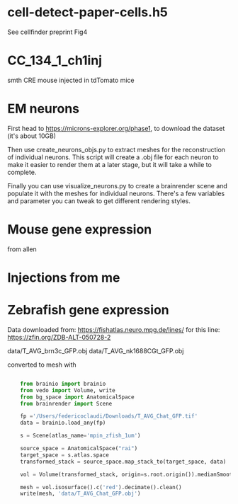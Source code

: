 # cell-detect-paper-cells.h5
See cellfinder preprint Fig4

# CC_134_1_ch1inj
smth CRE mouse injected in tdTomato mice

# EM neurons
First head to https://microns-explorer.org/phase1, to download the dataset (it's about 10GB)

Then use create_neurons_objs.py to extract meshes for the reconstruction of individual neurons. This script will create a .obj file for each neuron to make it easier to render them at a later stage, but it will take a while to complete.

Finally you can use visualize_neurons.py to create a brainrender scene and populate it with the meshes for individual neurons. There's a few variables and parameter you can tweak to get different rendering styles.

# Mouse gene expression
from allen

# Injections from me

# Zebrafish gene expression
Data downloaded from: https://fishatlas.neuro.mpg.de/lines/
for this line: https://zfin.org/ZDB-ALT-050728-2

data/T_AVG_brn3c_GFP.obj
data/T_AVG_nk1688CGt_GFP.obj

converted to mesh with
```python

    from brainio import brainio
    from vedo import Volume, write
    from bg_space import AnatomicalSpace
    from brainrender import Scene

    fp ='/Users/federicoclaudi/Downloads/T_AVG_Chat_GFP.tif'
    data = brainio.load_any(fp)

    s = Scene(atlas_name='mpin_zfish_1um')

    source_space = AnatomicalSpace("rai")
    target_space = s.atlas.space
    transformed_stack = source_space.map_stack_to(target_space, data)

    vol = Volume(transformed_stack, origin=s.root.origin()).medianSmooth()

    mesh = vol.isosurface().c('red').decimate().clean()
    write(mesh, 'data/T_AVG_Chat_GFP.obj')
```